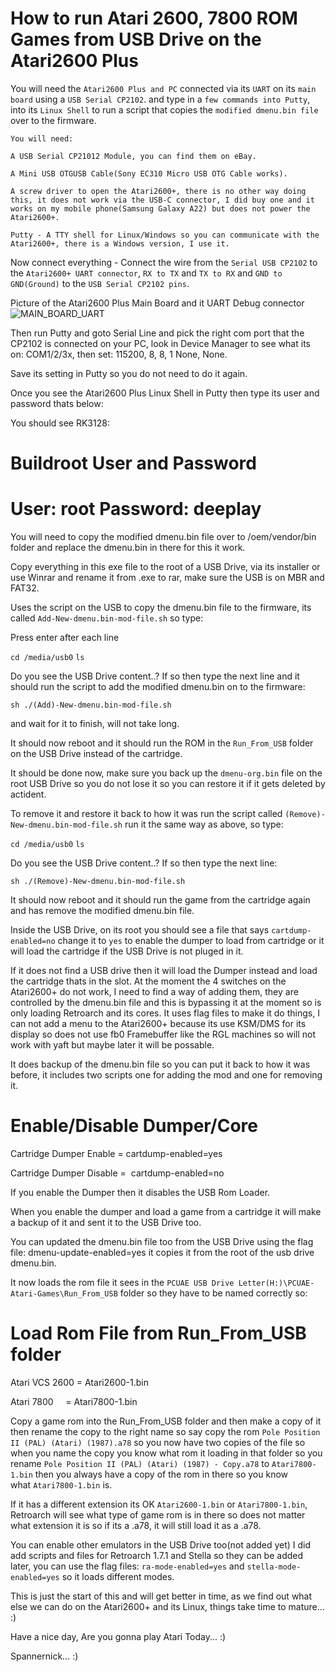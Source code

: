 How to run Atari 2600, 7800 ROM Games from USB Drive on the Atari2600 Plus
===================================================================

You will need the `Atari2600 Plus and PC` connected via its `UART` on its `main board` using a `USB Serial CP2102`.
and type in a `few commands into Putty`, into its `Linux Shell` to run a script that copies the `modified dmenu.bin file` over to the firmware.

`You will need:`

`A USB Serial CP21012 Module, you can find them on eBay.`

`A Mini USB OTGUSB Cable(Sony EC310 Micro USB OTG Cable works).`

`A screw driver to open the Atari2600+, there is no other way doing this, it does not work via the USB-C connector, I did buy one and it works on my mobile phone(Samsung Galaxy A22) but does not power the Atari2600+.`

`Putty - A TTY shell for Linux/Windows so you can communicate with the Atari2600+, there is a Windows version, I use it.`

Now connect everything - Connect the wire from the `Serial USB CP2102` to the `Atari2600+ UART connector`, `RX to TX` and `TX to RX` and `GND to GND(Ground)` to the `USB Serial CP2102 pins`.

Picture of the Atari2600 Plus Main Board and it UART Debug connector
![MAIN_BOARD_UART](https://i.ibb.co/T8GNsGz/Atari2600-PCB1.png)

Then run Putty and goto Serial Line and pick the right com port that the CP2102 is connected on your PC, look in Device Manager to see what its on: COM1/2/3x, then set: 115200, 8, 8, 1 None, None.

Save its setting in Putty so you do not need to do it again.

Once you see the Atari2600 Plus Linux Shell in Putty then type its user and password thats below:

You should see RK3128:

Buildroot User and Password
============================
User: root 
Password: deeplay
============================

You will need to copy the modified dmenu.bin file over to /oem/vendor/bin folder and replace the dmenu.bin in there for this it work.

Copy everything in this exe file to the root of a USB Drive, via its installer or use Winrar and rename it from .exe to rar, make sure the USB is on MBR and FAT32.

Uses the script on the USB to copy the dmenu.bin file to the firmware, its called `Add-New-dmenu.bin-mod-file.sh` so type:

Press enter after each line

`cd /media/usb0`
`ls` 

Do you see the USB Drive content..?
If so then type the next line and it should run the script to add the modified dmenu.bin on to the firmware:

`sh ./(Add)-New-dmenu.bin-mod-file.sh`

and wait for it to finish, will not take long.

It should now reboot and it should run the ROM in the `Run_From_USB` folder on the USB Drive instead of the cartridge.

It should be done now, make sure you back up the `dmenu-org.bin` file on the root USB Drive so you do not lose it so you can restore it if it gets deleted by actident.

To remove it and restore it back to how it was run the script called `(Remove)-New-dmenu.bin-mod-file.sh` run it the same way as above, so type:

`cd /media/usb0`
`ls`

Do you see the USB Drive content..?
If so then type the next line:

`sh ./(Remove)-New-dmenu.bin-mod-file.sh`

It should now reboot and it should run the game from the cartridge again and has remove the modified dmenu.bin file.

Inside the USB Drive, on its root you should see a file that says `cartdump-enabled=no` change it to `yes` to enable the dumper to load from cartridge or it will load the cartridge if the USB Drive is not pluged in it.	

If it does not find a USB drive then it will load the Dumper instead and load the cartridge thats in the slot.
At the moment the 4 switches on the Atari2600+ do not work, I need to find a way of adding them, they are controlled by the dmenu.bin file and this is bypassing it at the moment so is only loading Retroarch and its cores.
It uses flag files to make it do things, I can not add a menu to the Atari2600+ because its use KSM/DMS for its display so does not use fb0 Framebuffer like the RGL machines so will not work with yaft but maybe later it will be possable.

It does backup of the dmenu.bin file so you can put it back to how it was before, it includes two scripts one for adding the mod and one for removing it.

Enable/Disable Dumper/Core
===========================

Cartridge Dumper Enable = cartdump-enabled=yes

Cartridge Dumper Disable =  cartdump-enabled=no

If you enable the Dumper then it disables the USB Rom Loader.

When you enable the dumper and load a game from a cartridge it will make a backup of it and sent it to the USB Drive too.

You can updated the dmenu.bin file too from the USB Drive using the flag file: dmenu-update-enabled=yes it copies it from the root of the usb drive dmenu.bin.


It now loads the rom file it sees in the `PCUAE USB Drive Letter(H:)\PCUAE-Atari-Games\Run_From_USB` folder so they have to be named correctly so:

Load Rom File from Run_From_USB folder
======================================

Atari VCS 2600 = Atari2600-1.bin

Atari 7800     = Atari7800-1.bin

Copy a game rom into the Run_From_USB folder and then make a copy of it then rename the copy to the right name so say copy the rom `Pole Position II (PAL) (Atari) (1987).a78` so you now have two copies of the file so when you name the copy you know what rom it loading in that folder so you rename `Pole Position II (PAL) (Atari) (1987) - Copy.a78` to `Atari7800-1.bin`
then you always have a copy of the rom in there so you know what `Atari7800-1.bin` is.
 
If it has a different extension its OK `Atari2600-1.bin` or `Atari7800-1.bin`, Retroarch will see what type of game rom is in there so does not matter what extension it is so if its a .a78, it will still load it as a .a78.

You can enable other emulators in the USB Drive too(not added yet) I did add scripts and files for Retroarch 1.7.1 and Stella so they can be added later, you can use the flag files: `ra-mode-enabled=yes` and `stella-mode-enabled=yes` so it loads different modes.

This is just the start of this and will get better in time, as we find out what else we can do on the Atari2600+ and its Linux, things take time to mature... :)
 
Have a nice day, Are you gonna play Atari Today... :)

Spannernick... :)
